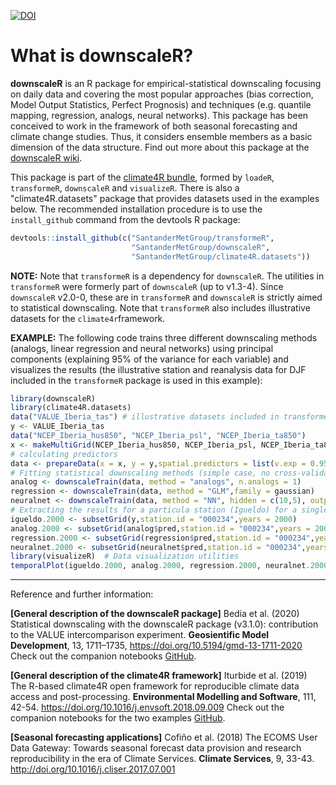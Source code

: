 [![DOI](https://zenodo.org/badge/DOI/10.5281/zenodo.3277316.svg)](https://doi.org/10.5281/zenodo.3277316)

# What is downscaleR?

**downscaleR** is an R package for empirical-statistical downscaling focusing on daily data and covering the most popular approaches (bias correction, Model Output Statistics, Perfect Prognosis) and techniques (e.g. quantile mapping, regression, analogs, neural networks). This package has been conceived to work in the framework of both seasonal forecasting and climate change studies. Thus, it considers ensemble members as a basic dimension of the data structure. Find out more about this package at the [downscaleR wiki](https://github.com/SantanderMetGroup/downscaleR/wiki). 

This package is part of the [climate4R bundle](http://www.meteo.unican.es/climate4r), formed by `loadeR`, `transformeR`, `downscaleR` and `visualizeR`. There is also a "climate4R.datasets" package that provides  datasets used in the examples below.
The recommended installation procedure is to use the `install_github` command from the devtools R package:

```r
devtools::install_github(c("SantanderMetGroup/transformeR", 
                           "SantanderMetGroup/downscaleR", 
                           "SantanderMetGroup/climate4R.datasets"))
```
**NOTE:** Note that `transformeR` is a dependency for `downscaleR`. The utilities in `transformeR` were formerly part of `downscaleR` (up to v1.3-4). Since `downscaleR` v2.0-0, these are in `transformeR` and `downscaleR` is strictly aimed to statistical downscaling. Note that `transformeR` also includes illustrative datasets for the `climate4r`framework.

**EXAMPLE:** The following code trains three different downscaling methods (analogs, linear regression and neural networks) using principal components (explaining 95\% of the variance for each variable) and visualizes the results (the illustrative station and reanalysis data for DJF included in the `transformeR` package is used in this example): 
```r
library(downscaleR)
library(climate4R.datasets)
data("VALUE_Iberia_tas") # illustrative datasets included in transformeR
y <- VALUE_Iberia_tas 
data("NCEP_Iberia_hus850", "NCEP_Iberia_psl", "NCEP_Iberia_ta850")
x <- makeMultiGrid(NCEP_Iberia_hus850, NCEP_Iberia_psl, NCEP_Iberia_ta850)
# calculating predictors
data <- prepareData(x = x, y = y,spatial.predictors = list(v.exp = 0.95)) 
# Fitting statistical downscaling methods (simple case, no cross-validation)
analog <- downscaleTrain(data, method = "analogs", n.analogs = 1)
regression <- downscaleTrain(data, method = "GLM",family = gaussian)
neuralnet <- downscaleTrain(data, method = "NN", hidden = c(10,5), output = "linear")
# Extracting the results for a particula station (Igueldo) for a single year (2000)
igueldo.2000 <- subsetGrid(y,station.id = "000234",years = 2000)
analog.2000 <- subsetGrid(analog$pred,station.id = "000234",years = 2000)
regression.2000 <- subsetGrid(regression$pred,station.id = "000234",years = 2000)
neuralnet.2000 <- subsetGrid(neuralnet$pred,station.id = "000234",years = 2000)
library(visualizeR)  # Data visualization utilities
temporalPlot(igueldo.2000, analog.2000, regression.2000, neuralnet.2000)
```

---
Reference and further information: 

**[General description of the downscaleR package]** Bedia et al. (2020) Statistical downscaling with the downscaleR package (v3.1.0): contribution to the VALUE intercomparison experiment. **Geosientific Model Development**, 13, 1711–1735, 
https://doi.org/10.5194/gmd-13-1711-2020
Check out the companion notebooks [GitHub](https://github.com/SantanderMetGroup/notebooks).

**[General description of the climate4R framework]** Iturbide et al. (2019) The R-based climate4R open framework for reproducible climate data access and post-processing. **Environmental Modelling and Software**, 111, 42-54. https://doi.org/10.1016/j.envsoft.2018.09.009
Check out the companion notebooks for the two examples [GitHub](https://github.com/SantanderMetGroup/notebooks).

**[Seasonal forecasting applications]** Cofiño et al. (2018) The ECOMS User Data Gateway: Towards seasonal forecast data provision and research reproducibility in the era of Climate Services. **Climate Services**, 9, 33-43. http://doi.org/10.1016/j.cliser.2017.07.001


